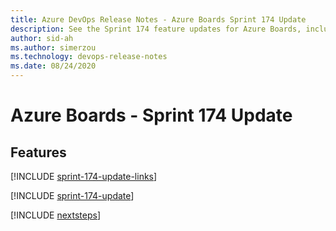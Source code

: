 ```yaml
---
title: Azure DevOps Release Notes - Azure Boards Sprint 174 Update
description: See the Sprint 174 feature updates for Azure Boards, including next steps.
author: sid-ah
ms.author: simerzou
ms.technology: devops-release-notes
ms.date: 08/24/2020
---
```


# Azure Boards - Sprint 174 Update

## Features

[!INCLUDE [sprint-174-update-links](../includes/boards/sprint-174-update-links.md)]

[!INCLUDE [sprint-174-update](../includes/boards/sprint-174-update.md)]

[!INCLUDE [nextsteps](../includes/nextsteps.md)]